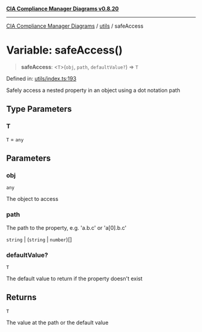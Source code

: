 [**CIA Compliance Manager Diagrams v0.8.20**](../../README.md)

***

[CIA Compliance Manager Diagrams](../../modules.md) / [utils](../README.md) / safeAccess

# Variable: safeAccess()

> **safeAccess**: \<`T`\>(`obj`, `path`, `defaultValue?`) => `T`

Defined in: [utils/index.ts:193](https://github.com/Hack23/cia-compliance-manager/blob/9180e2700dca841f6711d7243c036db4de73db57/src/utils/index.ts#L193)

Safely access a nested property in an object using a dot notation path

## Type Parameters

### T

`T` = `any`

## Parameters

### obj

`any`

The object to access

### path

The path to the property, e.g. 'a.b.c' or 'a[0].b.c'

`string` | (`string` \| `number`)[]

### defaultValue?

`T`

The default value to return if the property doesn't exist

## Returns

`T`

The value at the path or the default value
